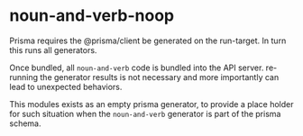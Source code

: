 # noun-and-verb-noop
Prisma requires the @prisma/client be generated on the run-target.
In turn this runs all generators.

Once bundled, all `noun-and-verb` code is bundled into the API server.
re-running the generator results is not necessary and more importantly can lead to unexpected behaviors. 

This modules exists as an empty prisma generator, to provide a 
place holder for such situation when the `noun-and-verb` generator
is part of the prisma schema.
